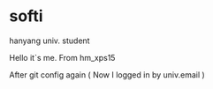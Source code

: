 # softi
hanyang univ. student

Hello it`s me.
From hm_xps15

After git config again ( Now I logged in by univ.email )
